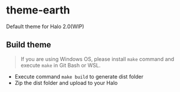 # theme-earth

Default theme for Halo 2.0(WIP)

## Build theme

> If you are using Windows OS, please install `make` command and execute `make` in Git Bash or WSL.

- Execute command `make build` to generate dist folder
- Zip the dist folder and upload to your Halo
